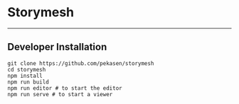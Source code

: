 # Storymesh

----

## Developer Installation

```
git clone https://github.com/pekasen/storymesh
cd storymesh
npm install
npm run build
npm run editor # to start the editor
npm run serve # to start a viewer
```

